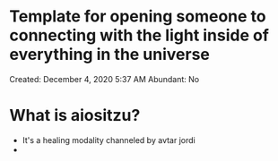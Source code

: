 # Template for opening someone to connecting with the light inside of everything in the universe

Created: December 4, 2020 5:37 AM
Abundant: No

# What is aiositzu?

- It's a healing modality channeled by avtar jordi
-